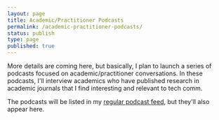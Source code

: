 ```yaml
---
layout: page
title: Academic/Practitioner Podcasts
permalink: /academic-practitioner-podcasts/
status: publish
type: page
published: true
---
```


More details are coming here, but basically, I plan to launch a series of podcasts focused on academic/practitioner conversations. In these podcasts, I'll interview academics who have published research in academic journals that I find interesting and relevant to tech comm.

The podcasts will be listed in my [regular podcast feed](/category-podcasts/), but they'll also appear here.

